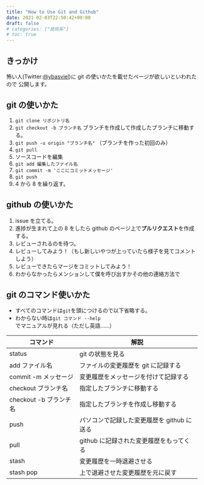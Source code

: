 ```yaml
---
title: "How to Use Git and Github"
date: 2021-02-03T22:50:42+09:00
draft: false
# categories: ["技術系"]
# toc: true
---
```


## きっかけ

怖い人(Twitter:[@ybasviel](https://twitter.com/ybasviel))に git の使いかたを載せたページが欲しいといわれたので
公開します。

## git の使いかた

1. `git clone リポジトリ名`
2. `git checkout -b ブランチ名` ブランチを作成して作成したブランチに移動する。
3. `git push -u origin "ブランチ名"` （ブランチを作った初回のみ）
4. `git pull`
5. ソースコードを編集
6. `git add 編集したファイル名`
7. `git commit -m 'ここにコミットメッセージ'`
8. `git push`
9. 4 から 8 を繰り返す。

## github の使いかた

1. issue を立てる。
2. 進捗が生まれて上の 8 をしたら github のページ上で**プルリクエスト**を作成する。
3. レビューされるのを待つ。
4. レビューしてみよう！（もし新しいやつが上っていたら様子を見てコメントしよう）
5. レビューできたらマージをコミットしてみよう！
6. わからなかったらメンションして僕を呼び出すかその他の連絡方法で

## git のコマンド使いかた

- すべてのコマンドは`git`を頭につけるので以下省略する。
- わからない時は`git コマンド --help`でマニュアルが見れる（ただし英語……）

| コマンド               | 解説                                       |
| ---------------------- | ------------------------------------------ |
| status                 | git の状態を見る                           |
| add ファイル名         | ファイルの変更履歴を git に記録する        |
| commit -m メッセージ   | 変更履歴をメッセージを付けて記録する       |
| checkout ブランチ名    | 指定したブランチに移動する                 |
| checkout -b ブランチ名 | 指定したブランチを作成し移動する           |
| push                   | パソコンで記録した変更履歴を github に送る |
| pull                   | github に記録された変更履歴をもってくる    |
| stash                  | 変更履歴を一時退避させる                   |
| stash pop              | 上で退避させた変更履歴を元に戻す           |
